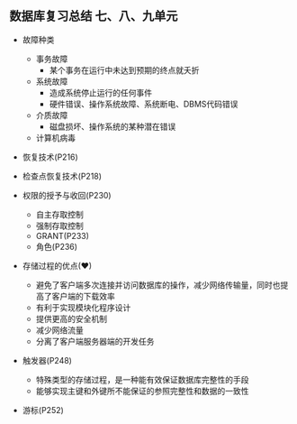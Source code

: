 ## 数据库复习总结      七、八、九单元

* 故障种类
    - 事务故障
        + 某个事务在运行中未达到预期的终点就夭折
    - 系统故障
        + 造成系统停止运行的任何事件
        + 硬件错误、操作系统故障、系统断电、DBMS代码错误
    - 介质故障 
        + 磁盘损坏、操作系统的某种潜在错误
    - 计算机病毒

* 恢复技术(P216)

* 检查点恢复技术(P218)

* 权限的授予与收回(P230)
    - 自主存取控制
    - 强制存取控制
    - GRANT(P233)
    - 角色(P236)

* 存储过程的优点(&hearts;)
    - 避免了客户端多次连接并访问数据库的操作，减少网络传输量，同时也提高了客户端的下载效率
    - 有利于实现模块化程序设计
    - 提供更高的安全机制
    - 减少网络流量
    - 分离了客户端服务器端的开发任务

* 触发器(P248)
    - 特殊类型的存储过程，是一种能有效保证数据库完整性的手段
    - 能够实现主键和外键所不能保证的参照完整性和数据的一致性

* 游标(P252)

